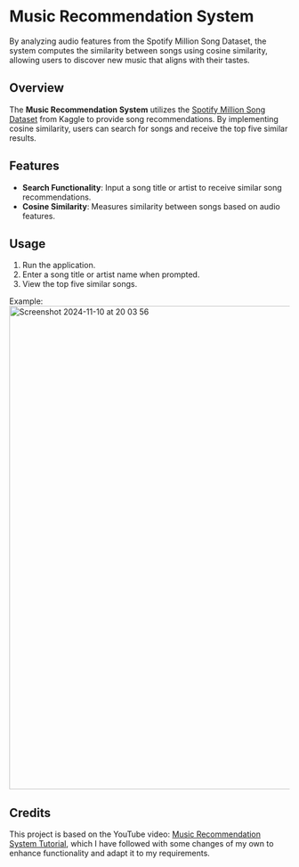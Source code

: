 # Music Recommendation System
By analyzing audio features from the Spotify Million Song Dataset, the system computes the similarity between songs using cosine similarity, allowing users to discover new music that aligns with their tastes. 

## Overview

The **Music Recommendation System** utilizes the [Spotify Million Song Dataset](https://www.kaggle.com/datasets/notshrirang/spotify-million-song-dataset) from Kaggle to provide song recommendations. By implementing cosine similarity, users can search for songs and receive the top five similar results.

## Features

- **Search Functionality**: Input a song title or artist to receive similar song recommendations.
- **Cosine Similarity**: Measures similarity between songs based on audio features.

## Usage

1. Run the application.
2. Enter a song title or artist name when prompted.
3. View the top five similar songs.

Example:
<img width="868" alt="Screenshot 2024-11-10 at 20 03 56" src="https://github.com/user-attachments/assets/00fd14d4-9d9d-42df-addc-76d0d835ab01">

## Credits

This project is based on the YouTube video: [Music Recommendation System Tutorial](https://youtu.be/jm9JamrbSv8), which I have followed with some changes of my own to enhance functionality and adapt it to my requirements.

